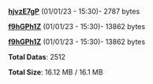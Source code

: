 [**hjvzE7gP**](/data/hjvzE7gP.txt) (01/01/23 - 15:30)- 2787 bytes

[**f9hGPh1Z**](/data/f9hGPh1Z.txt) (01/01/23 - 15:30)- 13862 bytes

[**f9hGPh1Z**](/data/f9hGPh1Z.txt) (01/01/23 - 15:30)- 13862 bytes

**Total Datas**: 2512

**Total Size**: 16.12 MB / 16.1 MB